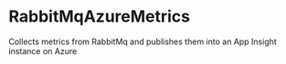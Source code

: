 # RabbitMqAzureMetrics
Collects metrics from RabbitMq and publishes them into an App Insight instance on Azure
